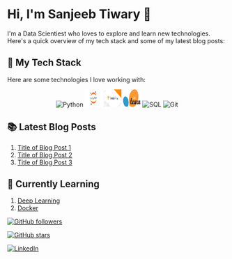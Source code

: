 # Hi, I'm Sanjeeb Tiwary 👋

I'm a Data Scientiest who loves to explore and learn new technologies. Here's a quick overview of my tech stack and some of my latest blog posts:

## 🚀 My Tech Stack

Here are some technologies I love working with:

<div align="center">
  <img src="python.png" alt="Python" width="40" height="40">
  <img src="jupyter.png" alt="Jupyter" width="40" height="40">
  <img src="tensorflow.png" alt="TensorFlow" width="40" height="40">
  <img src="scikit-learn.png" alt="scikit-learn" width="40" height="40">
  <img src="sql.png" alt="SQL" width="40" height="40">
  <img src="git.png" alt="Git" width="40" height="40">
</div>

## 📚 Latest Blog Posts

1. [Title of Blog Post 1](link-to-blog-post-1)
2. [Title of Blog Post 2](link-to-blog-post-2)
3. [Title of Blog Post 3](link-to-blog-post-3)

## 🌱 Currently Learning

1. [Deep Learning](link-to-deep-learning-resource)
2. [Docker](link-to-docker-resource)




[![GitHub followers](https://img.shields.io/github/followers/your_github_username?style=social)](https://github.com/sanjeebtiwary)

[![GitHub stars](https://img.shields.io/github/stars/your_github_username/your_repository_name?style=social)](https://github.com/sanjeebtiwary?tab=repositories)

[![LinkedIn](https://img.shields.io/badge/-LinkedIn-blue?style=flat&logo=Linkedin)](https://www.linkedin.com/in/sanjeeb-tiwary/)
